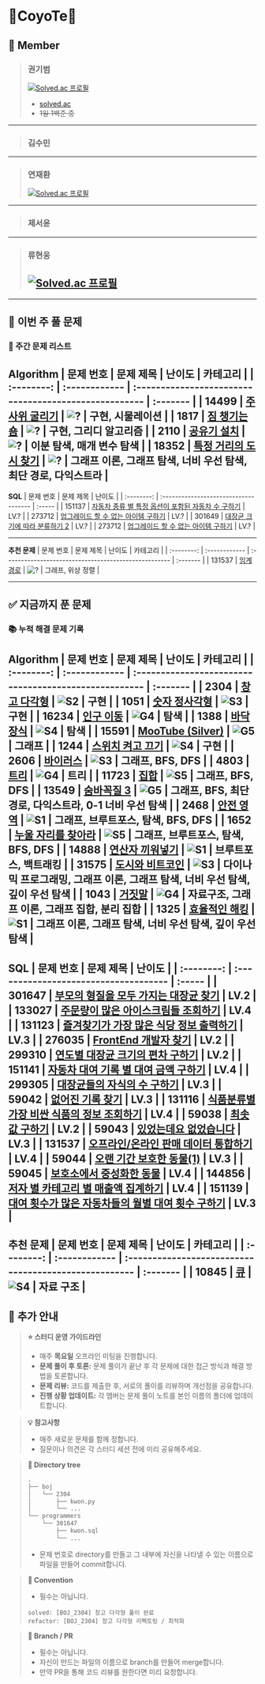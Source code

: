 # 🦊CoyoTe🦊

## **🔔 Member**  
> ### **권기범**
> 
> [![Solved.ac 프로필](https://mazassumnida.wtf/api/v2/generate_badge?boj=qja1998)](https://solved.ac/qja1998)
> - [solved.ac](https://solved.ac/profile/qja1998)
> - ~~1일 1백준 중~~
---
> ### **김수민**  
>
---
> ### **연재환**  
>
> [![Solved.ac 프로필](https://mazassumnida.wtf/api/v2/generate_badge?boj=woghks1213y)](https://solved.ac/woghks1213y)
---
> ### **제서윤**  
>
---
> ### **류현웅**
> 
> [![Solved.ac 프로필](https://mazassumnida.wtf/api/v2/generate_badge?boj=r1h2w3)](https://solved.ac/r1h2w3)
> - 
---

## 📅 이번 주 풀 문제

### **🎯 주간 문제 리스트**

**Algorithm**
| 문제 번호 | 문제 제목     | 난이도                                                | 카테고리 |
| :--------: | :------------ | :---------------------------------------------------- | :------- |
| 14499      | [주사위 굴리기](https://www.acmicpc.net/problem/14499)   | ![?](https://d2gd6pc034wcta.cloudfront.net/tier/0.svg) | 구현, 시물레이션     |
| 1817      | [짐 챙기는 숌](https://www.acmicpc.net/problem/1817) | ![?](https://d2gd6pc034wcta.cloudfront.net/tier/0.svg) | 구현, 그리디 알고리즘     |
| 2110      | [공유기 설치](https://www.acmicpc.net/problem/2110)   | ![?](https://d2gd6pc034wcta.cloudfront.net/tier/0.svg) | 이분 탐색, 매개 변수 탐색     |
| 18352      | [특정 거리의 도시 찾기](https://www.acmicpc.net/problem/18352) | ![?](https://d2gd6pc034wcta.cloudfront.net/tier/0.svg) | 그래프 이론, 그래프 탐색, 너비 우선 탐색, 최단 경로, 다익스트라     |
---

**SQL**
| 문제 번호 | 문제 제목                             | 난이도 |
| :--------: | :------------------------------------ | :----- |
| 151137    | [자동차 종류 별 특정 옵션이 포함된 자동차 수 구하기](https://school.programmers.co.kr/learn/courses/30/lessons/151137) | LV.?   |
| 273712    | [업그레이드 할 수 없는 아이템 구하기](https://school.programmers.co.kr/learn/courses/30/lessons/273712)   | LV.?   |
| 301649    | [대장균 크기에 따라 분류하기 2](https://school.programmers.co.kr/learn/courses/30/lessons/301649) | LV.?   |
| 273712    | [업그레이드 할 수 없는 아이템 구하기](https://school.programmers.co.kr/learn/courses/30/lessons/273712)   | LV.?   |

---

**추천 문제**
| 문제 번호 | 문제 제목     | 난이도                                                | 카테고리 |
| :--------: | :------------ | :---------------------------------------------------- | :------- |
| 131537      | [임계 경로](https://www.acmicpc.net/problem/131537) | ![?](https://d2gd6pc034wcta.cloudfront.net/tier/0.svg) | 그래프, 위상 정렬     |

---

## ✅ 지금까지 푼 문제

### **📚 누적 해결 문제 기록**

**Algorithm**
| 문제 번호 | 문제 제목     | 난이도                                                | 카테고리 |
| :--------: | :------------ | :---------------------------------------------------- | :------- |
| 2304      | [창고 다각형](https://www.acmicpc.net/problem/2304)   | ![S2](https://d2gd6pc034wcta.cloudfront.net/tier/9.svg) | 구현     |
| 1051      | [숫자 정사각형](https://www.acmicpc.net/problem/1051) | ![S3](https://d2gd6pc034wcta.cloudfront.net/tier/8.svg) | 구현     |
| 16234      | [인구 이동](https://www.acmicpc.net/problem/16234)   | ![G4](https://d2gd6pc034wcta.cloudfront.net/tier/12.svg) | 탐색     |
| 1388      | [바닥 장식](https://www.acmicpc.net/problem/1388) | ![S4](https://d2gd6pc034wcta.cloudfront.net/tier/7.svg) | 탐색     |
| 15591      | [MooTube (Silver)](https://www.acmicpc.net/problem/15591)   | ![G5](https://d2gd6pc034wcta.cloudfront.net/tier/11.svg) | 그래프     |
| 1244      | [스위치 켜고 끄기](https://www.acmicpc.net/problem/1244) | ![S4](https://d2gd6pc034wcta.cloudfront.net/tier/7.svg) | 구현     |
| 2606      | [바이러스](https://www.acmicpc.net/problem/2606)   | ![S3](https://d2gd6pc034wcta.cloudfront.net/tier/8.svg) | 그래프, BFS, DFS     |
| 4803      | [트리](https://www.acmicpc.net/problem/4803) | ![G4](https://d2gd6pc034wcta.cloudfront.net/tier/7.svg) | 트리     |
| 11723      | [집합](https://www.acmicpc.net/problem/11723)   | ![S5](https://d2gd6pc034wcta.cloudfront.net/tier/6.svg) | 그래프, BFS, DFS     |
| 13549      | [숨바꼭질 3](https://www.acmicpc.net/problem/13549) | ![G5](https://d2gd6pc034wcta.cloudfront.net/tier/11.svg) | 그래프, BFS, 최단 경로, 다익스트라, 0-1 너비 우선 탐색     |
| 2468      | [안전 영역](https://www.acmicpc.net/problem/2468)   | ![S1](https://d2gd6pc034wcta.cloudfront.net/tier/10.svg) | 그래프, 브루트포스, 탐색, BFS, DFS     |
| 1652      | [누울 자리를 찾아라](https://www.acmicpc.net/problem/1652) | ![S5](https://d2gd6pc034wcta.cloudfront.net/tier/6.svg) | 그래프, 브루트포스, 탐색, BFS, DFS     |
| 14888      | [연산자 끼워넣기](https://www.acmicpc.net/problem/14888)   | ![S1](https://d2gd6pc034wcta.cloudfront.net/tier/10.svg) | 브루트포스, 백트래킹     |
| 31575      | [도시와 비트코인](https://www.acmicpc.net/problem/31575) | ![S3](https://d2gd6pc034wcta.cloudfront.net/tier/8.svg) | 다이나믹 프로그래밍, 그래프 이론, 그래프 탐색, 너비 우선 탐색, 깊이 우선 탐색     |
| 1043      | [거짓말](https://www.acmicpc.net/problem/1043)   | ![G4](https://d2gd6pc034wcta.cloudfront.net/tier/12.svg) | 자료구조, 그래프 이론, 그래프 집합, 분리 집합     |
| 1325      | [효율적인 해킹](https://www.acmicpc.net/problem/1325) | ![S1](https://d2gd6pc034wcta.cloudfront.net/tier/10.svg) | 그래프 이론, 그래프 탐색, 너비 우선 탐색, 깊이 우선 탐색     |
---

**SQL**
| 문제 번호 | 문제 제목                             | 난이도 |
| :--------: | :------------------------------------ | :----- |
| 301647    | [부모의 형질을 모두 가지는 대장균 찾기](https://school.programmers.co.kr/learn/courses/30/lessons/301647) | LV.2   |
| 133027    | [주문량이 많은 아이스크림들 조회하기](https://school.programmers.co.kr/learn/courses/30/lessons/133027)   | LV.4   |
| 131123    | [즐겨찾기가 가장 많은 식당 정보 출력하기](https://school.programmers.co.kr/learn/courses/30/lessons/131123) | LV.3   |
| 276035    | [FrontEnd 개발자 찾기](https://school.programmers.co.kr/learn/courses/30/lessons/276035)   | LV.2   |
| 299310    | [연도별 대장균 크기의 편차 구하기](https://school.programmers.co.kr/learn/courses/30/lessons/299310) | LV.2   |
| 151141    | [자동차 대여 기록 별 대여 금액 구하기](https://school.programmers.co.kr/learn/courses/30/lessons/151141)   | LV.4   |
| 299305    | [대장균들의 자식의 수 구하기](https://school.programmers.co.kr/learn/courses/30/lessons/299305) | LV.3   |
| 59042    | [없어진 기록 찾기](https://school.programmers.co.kr/learn/courses/30/lessons/59042)   | LV.3   |
| 131116    | [식품분류별 가장 비싼 식품의 정보 조회하기](https://school.programmers.co.kr/learn/courses/30/lessons/131116) | LV.4   |
| 59038    | [최솟값 구하기](https://school.programmers.co.kr/learn/courses/30/lessons/59038)   | LV.2   |
| 59043    | [있었는데요 없었습니다](https://school.programmers.co.kr/learn/courses/30/lessons/59043) | LV.3   |
| 131537    | [오프라인/온라인 판매 데이터 통합하기](https://school.programmers.co.kr/learn/courses/30/lessons/131537)   | LV.4   |
| 59044    | [오랜 기간 보호한 동물(1)](https://school.programmers.co.kr/learn/courses/30/lessons/59044) | LV.3   |
| 59045    | [보호소에서 중성화한 동물](https://school.programmers.co.kr/learn/courses/30/lessons/59045)   | LV.4   |
| 144856    | [저자 별 카테고리 별 매출액 집계하기](https://school.programmers.co.kr/learn/courses/30/lessons/144856) | LV.4   |
| 151139    | [대여 횟수가 많은 자동차들의 월별 대여 횟수 구하기](https://school.programmers.co.kr/learn/courses/30/lessons/151139)   | LV.3   |
---

**추천 문제**
| 문제 번호 | 문제 제목     | 난이도                                                | 카테고리 |
| :--------: | :------------ | :---------------------------------------------------- | :------- |
| 10845      | [큐](https://www.acmicpc.net/problem/10845)   | ![S4](https://d2gd6pc034wcta.cloudfront.net/tier/7.svg) | 자료 구조     |
---
## 📌 추가 안내

> **⭐ 스터디 운영 가이드라인**
> - 매주 **목요일** 오프라인 미팅을 진행합니다.
> - **문제 풀이 후 토론:** 문제 풀이가 끝난 후 각 문제에 대한 접근 방식과 해결 방법을 토론합니다.  
> - **문제 리뷰:** 코드를 제출한 후, 서로의 풀이를 리뷰하며 개선점을 공유합니다.  
> - **진행 상황 업데이트:** 각 멤버는 문제 풀이 노트를 본인 이름의 폴더에 업데이트합니다.

> **💡 참고사항**  
> - 매주 새로운 문제를 함께 정합니다.
> - 질문이나 의견은 각 스터디 세션 전에 미리 공유해주세요.

> **📁 Directory tree**
> ```sh
> .
> ├── boj
> │   └── 2304
> │       ├── kwon.py
> │       └── ...
> └── programmers
>     └── 301647
>         ├── kwon.sql
>         └── ...
> ```
> - 문제 번호로 directory를 만들고 그 내부에 자신을 나타낼 수 있는 이름으로 파일을 만들어 commit합니다.

> **📝 Convention**  
> - 필수는 아닙니다.
> ```
> solved: [BOJ_2304] 창고 다각형 풀이 완료
> refactor: [BOJ_2304] 창고 다각형 리펙토링 / 최적화
> ```

> **🔀 Branch / PR**  
> - 필수는 아닙니다.
> - 자신이 만드는 파일의 이름으로 branch를 만들어 merge합니다.
> - 만약 PR을 통해 코드 리뷰를 원한다면 미리 요청합니다.
